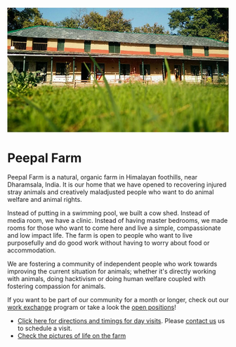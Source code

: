 <!--
Title:Peepal Farm
-->
![Farm Image](/images/12654529_10153304984956373_5236892433044222367_n.jpg)

Peepal Farm
==========

Peepal Farm is a natural, organic farm in Himalayan foothills, near Dharamsala, India. It is our home that we have opened to recovering injured stray animals and creatively maladjusted people who want to do animal welfare and animal rights. 

Instead of putting in a swimming pool, we built a cow shed. Instead of media room, we have a clinic. Instead of having master bedrooms, we made rooms for those who want to come here and live a simple, compassionate and low impact life. The farm is open to people who want to live purposefully and do good work without having to worry about food or accommodation. 

We are fostering a community of independent people who work towards improving the current situation for animals; whether it's directly working with animals, doing hacktivism or doing human welfare coupled with fostering compassion for animals. 

If you want to be part of our community for a month or longer, check out our [work exchange](/?p=workexchange) program or take a look the [open positions](/?p=positions)! 

* [Click here for directions and timings for day visits](?p=directions#day). Please [contact us](/?p=contact) us to schedule a visit.
* [Check the pictures of life on the farm](https://www.facebook.com/groups/badmashpeepal/photos/ "Facebook group photos")


<!--
## Learn more

* [Read a review of the farm](https://180daysofindia.wordpress.com/2015/09/22/badmash-peepal-farm/)

-->

